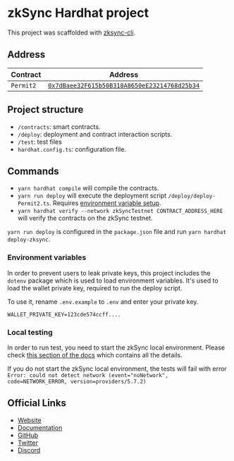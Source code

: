 # zkSync Hardhat project

This project was scaffolded with [zksync-cli](https://github.com/matter-labs/zksync-cli).

## Address
| Contract | Address |
| --- | --- |
| `Permit2` | [`0x7dBaee32F615b50B318A8650eE23214768d25b34`](https://goerli.explorer.zksync.io/address/0x7dBaee32F615b50B318A8650eE23214768d25b34#contract) |


## Project structure

- `/contracts`: smart contracts.
- `/deploy`: deployment and contract interaction scripts.
- `/test`: test files
- `hardhat.config.ts`: configuration file.

## Commands

- `yarn hardhat compile` will compile the contracts.
- `yarn run deploy` will execute the deployment script `/deploy/deploy-Permit2.ts`. Requires [environment variable setup](#environment-variables).
- `yarn hardhat verify --network zkSyncTestnet CONTRACT_ADDRESS_HERE` will verify the contracts on the zkSync testnet.

`yarn run deploy` is configured in the `package.json` file and run `yarn hardhat deploy-zksync`.

### Environment variables

In order to prevent users to leak private keys, this project includes the `dotenv` package which is used to load environment variables. It's used to load the wallet private key, required to run the deploy script.

To use it, rename `.env.example` to `.env` and enter your private key.

```
WALLET_PRIVATE_KEY=123cde574ccff....
```

### Local testing

In order to run test, you need to start the zkSync local environment. Please check [this section of the docs](https://v2-docs.zksync.io/api/hardhat/testing.html#prerequisites) which contains all the details.

If you do not start the zkSync local environment, the tests will fail with error `Error: could not detect network (event="noNetwork", code=NETWORK_ERROR, version=providers/5.7.2)`

## Official Links

- [Website](https://zksync.io/)
- [Documentation](https://v2-docs.zksync.io/dev/)
- [GitHub](https://github.com/matter-labs)
- [Twitter](https://twitter.com/zksync)
- [Discord](https://discord.gg/nMaPGrDDwk)
